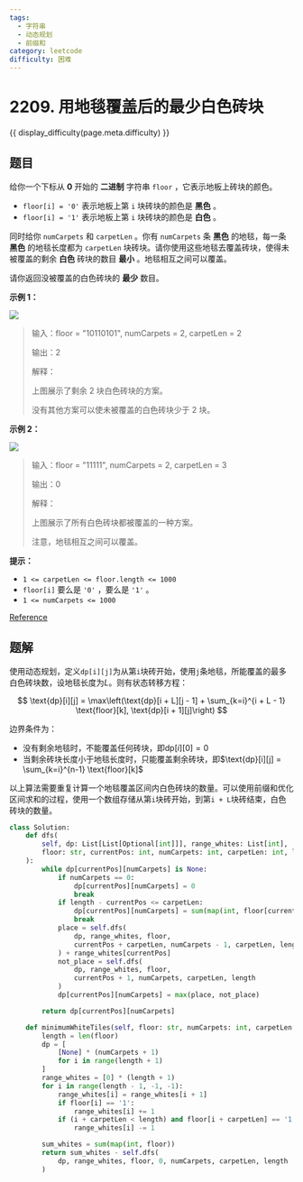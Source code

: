 ```yaml
---
tags:
  - 字符串
  - 动态规划
  - 前缀和
category: leetcode
difficulty: 困难
---
```


# 2209. 用地毯覆盖后的最少白色砖块

{{ display_difficulty(page.meta.difficulty) }}

## 题目

给你一个下标从 **0** 开始的 **二进制** 字符串 `floor` ，它表示地板上砖块的颜色。

* `floor[i] = '0'` 表示地板上第 `i` 块砖块的颜色是 **黑色** 。
* `floor[i] = '1'` 表示地板上第 `i` 块砖块的颜色是 **白色** 。

同时给你 `numCarpets` 和 `carpetLen` 。你有 `numCarpets` 条 **黑色** 的地毯，每一条 **黑色** 的地毯长度都为 `carpetLen` 块砖块。请你使用这些地毯去覆盖砖块，使得未被覆盖的剩余 **白色** 砖块的数目 **最小** 。地毯相互之间可以覆盖。

请你返回没被覆盖的白色砖块的 **最少** 数目。

**示例 1：**

![](https://assets.leetcode.com/uploads/2022/02/10/ex1-1.png)

> 输入：floor = "10110101", numCarpets = 2, carpetLen = 2
>
> 输出：2
>
> 解释：
>
> 上图展示了剩余 2 块白色砖块的方案。
>
> 没有其他方案可以使未被覆盖的白色砖块少于 2 块。

**示例 2：**

![](https://assets.leetcode.com/uploads/2022/02/10/ex2.png)

> 输入：floor = "11111", numCarpets = 2, carpetLen = 3
>
> 输出：0
>
> 解释：
>
> 上图展示了所有白色砖块都被覆盖的一种方案。
>
> 注意，地毯相互之间可以覆盖。

**提示：**

* `1 <= carpetLen <= floor.length <= 1000`
* `floor[i]` 要么是 `'0'` ，要么是 `'1'` 。
* `1 <= numCarpets <= 1000`

[Reference](https://leetcode.cn/problems/minimum-white-tiles-after-covering-with-carpets)

## 题解

使用动态规划，定义`dp[i][j]`为从第`i`块砖开始，使用`j`条地毯，所能覆盖的最多白色砖块数，设地毯长度为$L$。则有状态转移方程：

$$
\text{dp}[i][j] = \max\left(\text{dp}[i + L][j - 1] + \sum_{k=i}^{i + L - 1} \text{floor}[k], \text{dp}[i + 1][j]\right)
$$

边界条件为：

* 没有剩余地毯时，不能覆盖任何砖块，即$\text{dp}[i][0] = 0$
* 当剩余砖块长度小于地毯长度时，只能覆盖剩余砖块，即$\text{dp}[i][j] = \sum_{k=i}^{n-1} \text{floor}[k]$

以上算法需要重复计算一个地毯覆盖区间内白色砖块的数量。可以使用前缀和优化区间求和的过程，使用一个数组存储从第`i`块砖开始，到第`i + L`块砖结束，白色砖块的数量。

```python
class Solution:
    def dfs(
        self, dp: List[List[Optional[int]]], range_whites: List[int],
        floor: str, currentPos: int, numCarpets: int, carpetLen: int, length: int
    ):
        while dp[currentPos][numCarpets] is None:
            if numCarpets == 0:
                dp[currentPos][numCarpets] = 0
                break
            if length - currentPos <= carpetLen:
                dp[currentPos][numCarpets] = sum(map(int, floor[currentPos:]))
                break
            place = self.dfs(
                dp, range_whites, floor,
                currentPos + carpetLen, numCarpets - 1, carpetLen, length
            ) + range_whites[currentPos]
            not_place = self.dfs(
                dp, range_whites, floor,
                currentPos + 1, numCarpets, carpetLen, length
            )
            dp[currentPos][numCarpets] = max(place, not_place)

        return dp[currentPos][numCarpets]

    def minimumWhiteTiles(self, floor: str, numCarpets: int, carpetLen: int) -> int:
        length = len(floor)
        dp = [
            [None] * (numCarpets + 1)
            for i in range(length + 1)
        ]
        range_whites = [0] * (length + 1)
        for i in range(length - 1, -1, -1):
            range_whites[i] = range_whites[i + 1]
            if floor[i] == '1':
                range_whites[i] += 1
            if (i + carpetLen < length) and floor[i + carpetLen] == '1':
                range_whites[i] -= 1

        sum_whites = sum(map(int, floor))
        return sum_whites - self.dfs(
            dp, range_whites, floor, 0, numCarpets, carpetLen, length
        )
```
